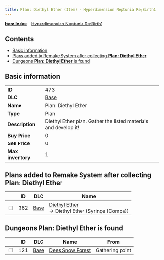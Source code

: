 ```yaml
---
title: Plan: Diethyl Ether (Item) - Hyperdimension Neptunia Re;Birth1
---
```


[**Item Index**](/neptunia/rb1/item/index.html) - [Hyperdimension Neptunia Re;Birth1](/neptunia/rb1)

## Contents

- [Basic information](#basic-information)
- [Plans added to Remake System after collecting **Plan: Diethyl Ether**](#plans-added-to-remake-system-after-collecting-plan-diethyl-ether)
- [Dungeons **Plan: Diethyl Ether** is found](#dungeons-plan-diethyl-ether-is-found)

## Basic information

|   |   |
| -- | -- |
| **ID** | 473 |
| **DLC** | [Base](/neptunia/rb1/dlc/1-base.html) |
| **Name** | Plan: Diethyl Ether |
| **Type** | Plan |
| **Description** | Diethyl Ether plan. Gather the listed materials and develop it! |
| **Buy Price** | 0 |
| **Sell Price** | 0 |
| **Max inventory** | 1 |


## Plans added to Remake System after collecting **Plan: Diethyl Ether**

|    | ID | DLC | Name |
| -- | -- | --- | ---- |
| <input type="checkbox" id="rb1-remake-1-362" class="trackbox" /> | 362 | [Base](/neptunia/rb1/dlc/1-base.html) | [Diethyl Ether](/neptunia/rb1/remake/1-362-diethyl-ether.html)<br /> → [Diethyl Ether](/neptunia/rb1/item/1-2340-diethyl-ether.html) (Syringe (Compa)) |


## Dungeons **Plan: Diethyl Ether** is found

|    | ID | DLC | Name | From |
| -- | -- | --- | ---- | ---- |
| <input type="checkbox" id="rb1-dungeon-1-121" class="trackbox" /> | 121 | [Base](/neptunia/rb1/dlc/1-base.html) | [Dees Snow Forest](/neptunia/rb1/dungeon/1-121-dees-snow-forest.html) | Gathering point |
